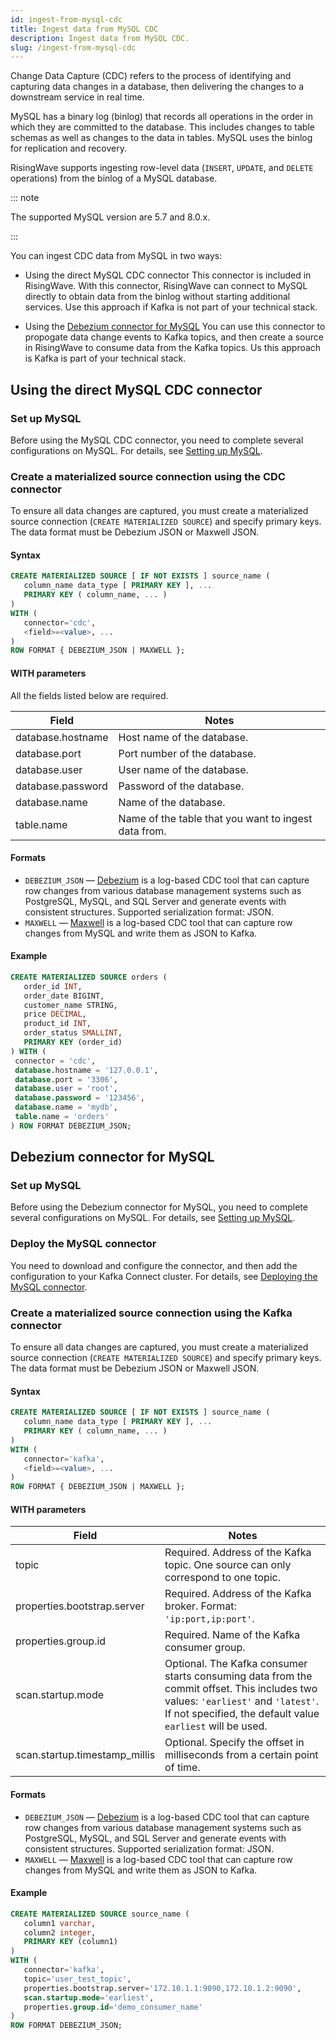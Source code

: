 ```yaml
---
id: ingest-from-mysql-cdc
title: Ingest data from MySQL CDC
description: Ingest data from MySQL CDC.
slug: /ingest-from-mysql-cdc
---
```


Change Data Capture (CDC) refers to the process of identifying and capturing data changes in a database, then delivering the changes to a downstream service in real time.

MySQL has a binary log (binlog) that records all operations in the order in which they are committed to the database. This includes changes to table schemas as well as changes to the data in tables. MySQL uses the binlog for replication and recovery.

RisingWave supports ingesting row-level data (`INSERT`, `UPDATE`, and `DELETE` operations) from the binlog of a MySQL database.

::: note

The supported MySQL version are 5.7 and 8.0.x.

:::

You can ingest CDC data from MySQL in two ways:

- Using the direct MySQL CDC connector
  This connector is included in RisingWave. With this connector, RisingWave can connect to MySQL directly to obtain data from the binlog without starting additional services. Use this approach if Kafka is not part of your technical stack.

- Using the [Debezium connector for MySQL](https://debezium.io/documentation/reference/stable/connectors/mysql.html)
  You can use this connector to propogate data change events to Kafka topics, and then create a source in RisingWave to consume data from the Kafka topics. Us this approach is Kafka is part of your technical stack.


## Using the direct MySQL CDC connector

### Set up MySQL

Before using the MySQL CDC connector, you need to complete several configurations on MySQL. For details, see [Setting up MySQL](https://debezium.io/documentation/reference/stable/connectors/mysql.html#setting-up-mysql).

### Create a materialized source connection using the CDC connector

To ensure all data changes are captured, you must create a materialized source connection (`CREATE MATERIALIZED SOURCE`) and specify primary keys. The data format must be Debezium JSON or Maxwell JSON.


#### Syntax

```sql
CREATE MATERIALIZED SOURCE [ IF NOT EXISTS ] source_name (
   column_name data_type [ PRIMARY KEY ], ...
   PRIMARY KEY ( column_name, ... )
) 
WITH (
   connector='cdc',
   <field>=<value>, ...
) 
ROW FORMAT { DEBEZIUM_JSON | MAXWELL };
```

#### WITH parameters

All the fields listed below are required. 

|Field|Notes|
|---|---|
|database.hostname| Host name of the database. |
|database.port| Port number of the database.|
|database.user| User name of the database.|
|database.password| Password of the database. |
|database.name| Name of the database. |
|table.name| Name of the table that you want to ingest data from. |

#### Formats

- `DEBEZIUM_JSON` — [Debezium](https://debezium.io) is a log-based CDC tool that can capture row changes from various database management systems such as PostgreSQL, MySQL, and SQL Server and generate events with consistent structures. Supported serialization format: JSON.
- `MAXWELL` — [Maxwell](https://maxwells-daemon.io) is a log-based CDC tool that can capture row changes from MySQL and write them as JSON to Kafka.


#### Example

```sql
CREATE MATERIALIZED SOURCE orders (
   order_id INT,
   order_date BIGINT,
   customer_name STRING,
   price DECIMAL,
   product_id INT,
   order_status SMALLINT,
   PRIMARY KEY (order_id)
) WITH (
 connector = 'cdc',
 database.hostname = '127.0.0.1',
 database.port = '3306',
 database.user = 'root',
 database.password = '123456',
 database.name = 'mydb',
 table.name = 'orders'
) ROW FORMAT DEBEZIUM_JSON;
```

## Debezium connector for MySQL

### Set up MySQL

Before using the Debezium connector for MySQL, you need to complete several configurations on MySQL. For details, see [Setting up MySQL](https://debezium.io/documentation/reference/stable/connectors/mysql.html#setting-up-mysql).

### Deploy the MySQL connector

You need to download and configure the connector, and then add the configuration to your Kafka Connect cluster. For details, see [Deploying the MySQL connector](https://debezium.io/documentation/reference/stable/connectors/mysql.html#mysql-deploying-a-connector).


### Create a materialized source connection using the Kafka connector

To ensure all data changes are captured, you must create a materialized source connection (`CREATE MATERIALIZED SOURCE`) and specify primary keys. The data format must be Debezium JSON or Maxwell JSON.

#### Syntax

```sql
CREATE MATERIALIZED SOURCE [ IF NOT EXISTS ] source_name (
   column_name data_type [ PRIMARY KEY ], ...
   PRIMARY KEY ( column_name, ... )
) 
WITH (
   connector='kafka',
   <field>=<value>, ...
) 
ROW FORMAT { DEBEZIUM_JSON | MAXWELL };
```


#### WITH parameters

|Field|	Notes|
|---|---|
|topic| Required. Address of the Kafka topic. One source can only correspond to one topic.|
|properties.bootstrap.server|Required. Address of the Kafka broker. Format: `'ip:port,ip:port'`.	|
|properties.group.id	|Required. Name of the Kafka consumer group.	|
|scan.startup.mode|Optional. The Kafka consumer starts consuming data from the commit offset. This includes two values: `'earliest'` and `'latest'`. If not specified, the default value `earliest` will be used.|
|scan.startup.timestamp_millis|Optional. Specify the offset in milliseconds from a certain point of time.	|

#### Formats

- `DEBEZIUM_JSON` — [Debezium](https://debezium.io) is a log-based CDC tool that can capture row changes from various database management systems such as PostgreSQL, MySQL, and SQL Server and generate events with consistent structures. Supported serialization format: JSON.
- `MAXWELL` — [Maxwell](https://maxwells-daemon.io) is a log-based CDC tool that can capture row changes from MySQL and write them as JSON to Kafka.


#### Example

```sql
CREATE MATERIALIZED SOURCE source_name (
   column1 varchar,
   column2 integer,
   PRIMARY KEY (column1)
) 
WITH (
   connector='kafka',
   topic='user_test_topic',
   properties.bootstrap.server='172.10.1.1:9090,172.10.1.2:9090',
   scan.startup.mode='earliest',
   properties.group.id='demo_consumer_name'
) 
ROW FORMAT DEBEZIUM_JSON;
```
